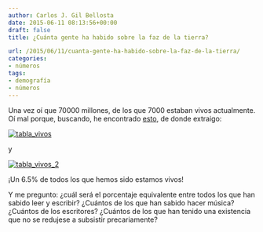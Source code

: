 ```yaml
---
author: Carlos J. Gil Bellosta
date: 2015-06-11 08:13:56+00:00
draft: false
title: ¿Cuánta gente ha habido sobre la faz de la tierra?

url: /2015/06/11/cuanta-gente-ha-habido-sobre-la-faz-de-la-tierra/
categories:
- números
tags:
- demografía
- números
---
```


Una vez oí que 70000 millones, de los que 7000 estaban vivos actualmente. Oí mal porque, buscando, he encontrado [esto](http://www.prb.org/Publications/Articles/2002/HowManyPeopleHaveEverLivedonEarth.aspx), de donde extraigo:

[![tabla_vivos](/wp-uploads/2015/06/tabla_vivos.png#center)
](/wp-uploads/2015/06/tabla_vivos.png#center)

y

[![tabla_vivos_2](/wp-uploads/2015/06/tabla_vivos_2.png#center)
](/wp-uploads/2015/06/tabla_vivos_2.png#center)

¡Un 6.5% de todos los que hemos sido estamos vivos!

Y me pregunto: ¿cuál será el porcentaje equivalente entre todos los que han sabido leer y escribir? ¿Cuántos de los que han sabido hacer música? ¿Cuántos de los escritores? ¿Cuántos de los que han tenido una existencia que no se redujese a subsistir precariamente?

